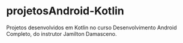 # projetosAndroid-Kotlin
Projetos desenvolvidos em Kotlin no curso Desenvolvimento Android Completo, do instrutor Jamilton Damasceno.
